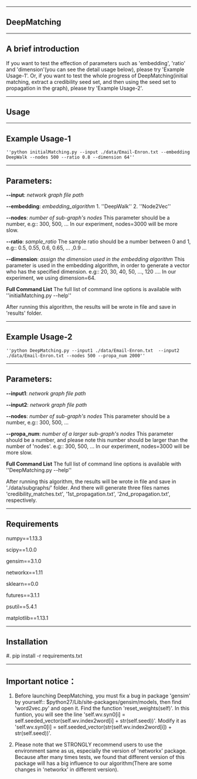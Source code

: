 --------------------
DeepMatching
--------------------
--------------------
A brief introduction
--------------------
If you want to test the effection of parameters such as 'embedding', 'ratio' and 'dimension'(you can see the detail usage below), please try 'Example Usage-1'. Or, if you want to test the whole progress of DeepMatching(initial matching, extract a credibility seed set, and then using the seed set to propagation in the graph), please try 'Example Usage-2'.

-----
Usage
-----
-------------------
**Example Usage-1**
-------------------
	''python initialMatching.py --input ./data/Email-Enron.txt --embedding DeepWalk --nodes 500 --ratio 0.8 --dimension 64''
-----------
Parameters:
-----------
**--input**:	*network graph file path*

**--embedding**:	*embedding_algorithm*
	1. ''DeepWalk''
	2. ''Node2Vec''

**--nodes**:	*number of sub-graph's nodes*
	This parameter should be a number, e.g::
	300, 500, ...
	In our experiment, nodes=3000 will be more slow.

**--ratio**:	*sample_ratio*
	The sample ratio should be a number between 0 and 1, e.g::
	0.5, 0.55, 0.6, 0.65, ... ,0.9 ...

**--dimension**:	*assign the dimension used in the embedding algorithm*
	This parameter is used in the embedding algorithm, in order to generate a vector who has the specified dimension.
	e.g:: 20, 30, 40, 50, ..., 120 .... 
	In our experiment, we using dimension=64.

**Full Command List**
	The full list of command line options is available with ''initialMatching.py --help''

After running this algorithm, the results will be wrote in file and save in 'results' folder.

-------------------
**Example Usage-2**
-------------------
	''python DeepMatching.py --input1 ./data/Email-Enron.txt  --input2 ./data/Email-Enron.txt --nodes 500 --propa_num 2000''
-----------
Parameters:
-----------
**--input1**:	*network graph file path*

**--input2**:	*network graph file path*

**--nodes**:	*number of sub-graph's nodes*
	This parameter should be a number, e.g::
	300, 500, ...

**--propa_num**:	*number of a larger sub-graph's nodes*
	This parameter should be a number, and please note this number should be larger than the number of 'nodes'. e.g:: 
	300, 500, ...
	In our experiment, nodes=3000 will be more slow.

**Full Command List**
	The full list of command line options is available with ''DeepMatching.py --help''

After running this algorithm, the results will be wrote in file and save in './data/subgraphs/' folder. And there will generate three files names 'credibility_matches.txt', '1st_propagation.txt', '2nd_propagation.txt', respectively.

------------
Requirements
------------
numpy==1.13.3

scipy==1.0.0

gensim==3.1.0

networkx==1.11

sklearn==0.0

futures==3.1.1

psutil==5.4.1

matplotlib==1.13.1

------------
Installation
------------
#. pip install -r requirements.txt

-----------------
Important notice：
-----------------
1. Before launching DeepMatching, you must fix a bug in package 'gensim' by yourself::
    $python27/Lib/site-packages/gensim/models, then find 'word2vec.py' and open it. Find the function 'reset_weights(self)'. In this funtion, you will see the line 'self.wv.syn0[i] = self.seeded_vector(self.wv.index2word[i] + str(self.seed))'. Modify it as 'self.wv.syn0[i] = self.seeded_vector(str(self.wv.index2word[i]) + str(self.seed))'.

2. Please note that we STRONGLY recommend users to use the environment same as us, especially the version of  'networkx' package. Because after many times tests, we found that different version of this package will has a big influence to our algorithm(There are some changes in 'networkx' in different version).
